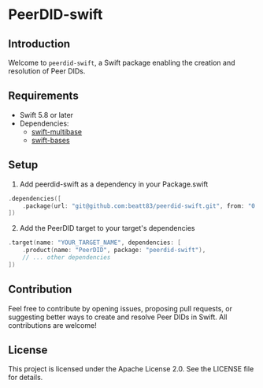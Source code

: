 # PeerDID-swift

## Introduction

Welcome to `peerdid-swift`, a Swift package enabling the creation and resolution of Peer DIDs.

## Requirements

- Swift 5.8 or later
- Dependencies:
    - [swift-multibase](https://github.com/swift-libp2p/swift-multibase)
    - [swift-bases](https://github.com/swift-libp2p/swift-bases)
    
## Setup

1. Add peerdid-swift as a dependency in your Package.swift

```swift
.dependencies([
    .package(url: "git@github.com:beatt83/peerdid-swift.git", from: "0.0.5")
])
```

2. Add the PeerDID target to your target's dependencies

```swift
.target(name: "YOUR_TARGET_NAME", dependencies: [
    .product(name: "PeerDID", package: "peerdid-swift"),
    // ... other dependencies
])
```
## Contribution

Feel free to contribute by opening issues, proposing pull requests, or suggesting better ways to create and resolve Peer DIDs in Swift. All contributions are welcome!

## License

This project is licensed under the Apache License 2.0. See the LICENSE file for details.
